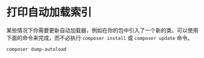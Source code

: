 # 打印自动加载索引

某些情况下你需要更新自动加载器，例如在你的包中引入了一个新的类。可以使用下面的命令来完成，而不必执行 `composer install` 或 `composer update` 命令。

```
composer dump-autoload
```

